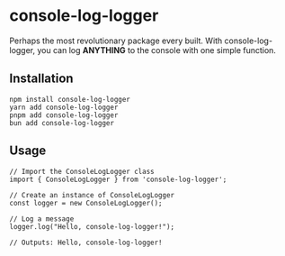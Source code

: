 # console-log-logger

Perhaps the most revolutionary package every built. With console-log-logger, you can log **ANYTHING** to the console with one simple function.

## Installation

```
npm install console-log-logger
yarn add console-log-logger
pnpm add console-log-logger
bun add console-log-logger
```

## Usage

```
// Import the ConsoleLogLogger class
import { ConsoleLogLogger } from 'console-log-logger';

// Create an instance of ConsoleLogLogger
const logger = new ConsoleLogLogger();

// Log a message
logger.log("Hello, console-log-logger!");

// Outputs: Hello, console-log-logger!
```
